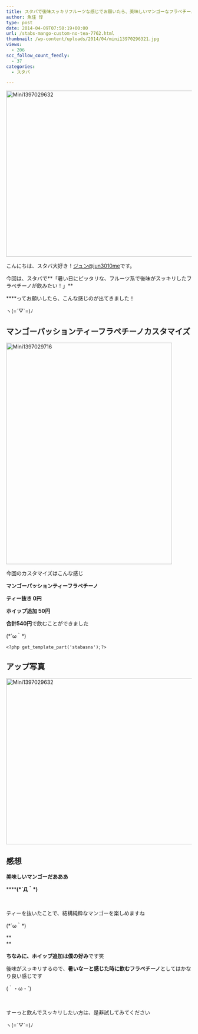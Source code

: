 ```yaml
---
title: スタバで後味スッキリフルーツな感じでお願いたら、美味しいマンゴーなフラペチーノカスタマイズが出てきた！
author: 魚住 惇
type: post
date: 2014-04-09T07:50:19+00:00
url: /stabs-mango-custom-no-tea-7762.html
thumbnail: /wp-content/uploads/2014/04/mini13970296321.jpg
views:
  - 206
scc_follow_count_feedly:
  - 37
categories:
  - スタバ

---
```

<img decoding="async" loading="lazy" title="mini1397029632.jpg" src="/wp-content/uploads/2014/04/mini1397029632.jpg" alt="Mini1397029632" width="600" height="450" border="0" />

<!--more-->

こんにちは、スタバ大好き！[ジュン@jun3010me][1]です。

今回は、スタバで**「暑い日にピッタリな、フルーツ系で後味がスッキリしたフラペチーノが飲みたい！」**

****ってお願いしたら、こんな感じのが出てきました！

ヽ(=´▽\`=)ﾉ

## マンゴーパッションティーフラペチーノカスタマイズ

<img decoding="async" loading="lazy" title="mini1397029716.jpg" src="/wp-content/uploads/2014/04/mini1397029716.jpg" alt="Mini1397029716" width="450" height="600" border="0" /> 

今回のカスタマイズはこんな感じ

**マンゴーパッションティーフラペチーノ**

**ティー抜き 0円**

**ホイップ追加 50円**

**合計540円**で飲むことができました

(\*´ω｀\*)

`<?php get_template_part('stabasns');?>`

## アップ写真

<img decoding="async" loading="lazy" title="mini1397029632.jpg" src="/wp-content/uploads/2014/04/mini1397029632.jpg" alt="Mini1397029632" width="600" height="450" border="0" /> 

## 感想

**美味しいマンゴーだあああ**

******(\*´Д｀\*)** 

 

ティーを抜いたことで、結構純粋なマンゴーを楽しめますね

(\*´ω｀\*)

**  
** 

**ちなみに、ホイップ追加は僕の好み**です笑

後味がスッキリするので、**暑いなーと感じた時に飲むフラペチーノ**としてはかなり良い感じです

(｀・ω・´)

 

すーっと飲んでスッキリしたい方は、是非試してみてください

ヽ(=´▽\`=)ﾉ

 [1]: https://twitter.com/jun3010me